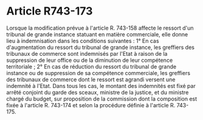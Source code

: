 # Article R743-173

Lorsque la modification prévue à l'article R. 743-158 affecte le ressort d'un tribunal de grande instance statuant en matière commerciale, elle donne lieu à indemnisation dans les conditions suivantes :   1° En cas d'augmentation du ressort du tribunal de grande instance, les greffiers des tribunaux de commerce sont indemnisés par l'Etat à raison de la suppression de leur office ou de la diminution de leur compétence territoriale ;   2° En cas de réduction du ressort du tribunal de grande instance ou de suppression de sa compétence commerciale, les greffiers des tribunaux de commerce dont le ressort est agrandi versent une indemnité à l'Etat.   Dans tous les cas, le montant des indemnités est fixé par arrêté conjoint du garde des sceaux, ministre de la justice, et du ministre chargé du budget, sur proposition de la commission dont la composition est fixée à l'article R. 743-174 et selon la procédure définie à l'article R. 743-175.